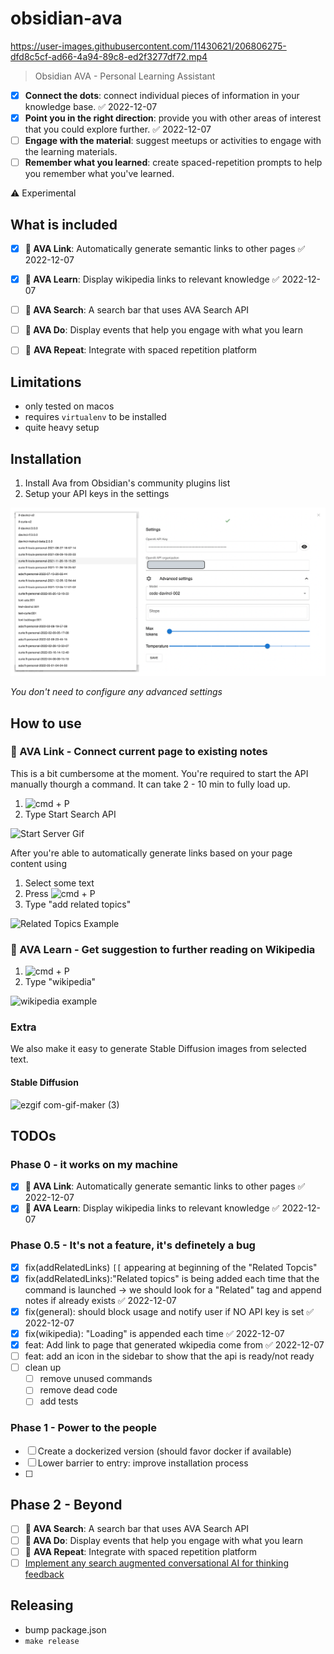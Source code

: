 # obsidian-ava


https://user-images.githubusercontent.com/11430621/206806275-dfd8c5cf-ad66-4a94-89c8-ed2f3277df72.mp4


> Obsidian AVA - Personal Learning Assistant

- [x] **Connect the dots**: connect individual pieces of information in your knowledge base. ✅ 2022-12-07
- [x] **Point you in the right direction**: provide you with other areas of interest that you could explore further. ✅ 2022-12-07
- [ ]   **Engage with the material**: suggest meetups or activities to engage with the learning materials.
- [ ]   **Remember what you learned**: create spaced-repetition prompts to help you remember what you've learned.

⚠️ Experimental

## What is included

- [x] **🧙 AVA Link**: Automatically generate semantic links to other pages ✅ 2022-12-07
- [x] **🧙 AVA Learn**: Display wikipedia links to relevant knowledge ✅ 2022-12-07
- [ ] **🧙 AVA Search**: A search bar that uses AVA Search API
- [ ] **🧙 AVA Do**: Display events that help you engage with what you learn
- [ ] 🧙 **AVA Repeat**: Integrate with spaced repetition platform


## Limitations

- only tested on macos
- requires `virtualenv` to be installed
- quite heavy setup


## Installation

1. Install Ava from Obsidian's community plugins list 
2. Setup your API keys in the settings 

![settings](./docs/settings.png)

*You don't need to configure any advanced settings*

## How to use 


### 🧙 AVA Link - Connect current page to existing notes
This is a bit cumbersome at the moment. You're required to start the API manually thourgh a command. It can take 2 - 10 min to fully load up.

1. <img  alt="cmd" src="https://upload.wikimedia.org/wikipedia/commons/thumb/8/8b/Looped_square_on_white_background.svg/560px-Looped_square_on_white_background.svg.png?20071209071920" width="16" height="16"> + P 
2. Type Start Search API

![Start Server Gif](https://user-images.githubusercontent.com/11430621/206311329-bedd24b3-6f2b-4457-afae-ec3246c57fca.gif)

After you're able to automatically generate links based on your page content using
1. Select some text
2. Press <img  alt="cmd" src="https://upload.wikimedia.org/wikipedia/commons/thumb/8/8b/Looped_square_on_white_background.svg/560px-Looped_square_on_white_background.svg.png?20071209071920" width="16" height="16"> + P 
3. Type "add related topics"

![Related Topics Example](https://user-images.githubusercontent.com/11430621/206310806-c3c1a226-8c79-46d2-b349-ef7b293fd5dd.gif)

### 🧙 AVA Learn - Get suggestion to further reading on Wikipedia 
1. <img  alt="cmd" src="https://upload.wikimedia.org/wikipedia/commons/thumb/8/8b/Looped_square_on_white_background.svg/560px-Looped_square_on_white_background.svg.png?20071209071920" width="16" height="16"> + P 
2. Type "wikipedia"

![wikipedia example](https://user-images.githubusercontent.com/11430621/206311107-7c4a8cc1-390a-4f56-8152-35b412849bd1.gif)


### Extra

We also make it easy to generate Stable Diffusion images from selected text.

#### Stable Diffusion

![ezgif com-gif-maker (3)](https://user-images.githubusercontent.com/25003283/201516129-fa109c45-ce3b-4a34-93be-09750c07fc93.gif)



## TODOs

### Phase 0 - it works on my machine
- [x] **🧙 AVA Link**: Automatically generate semantic links to other pages ✅ 2022-12-07
- [x] **🧙 AVA Learn**: Display wikipedia links to relevant knowledge ✅ 2022-12-07

### Phase 0.5 - It's not a feature, it's definetely a bug

- [x] fix(addRelatedLinks) `[[` appearing at beginning of the "Related Topcis"
- [x] fix(addRelatedLinks):"Related topics" is being added each time that the command is launched -> we should look for a "Related" tag and append notes if already exists ✅ 2022-12-07
- [x] fix(general): should block usage and notify user if  NO API key is set ✅ 2022-12-07
- [x] fix(wikipedia):  "Loading" is appended each time ✅ 2022-12-07
- [x] feat: Add link to page that generated wkipedia come from ✅ 2022-12-07
- [ ] feat: add an icon in the sidebar to show that the api is ready/not ready
- [ ] clean up
	- [ ] remove unused commands
	- [ ] remove dead code
	- [ ] add tests
	
### Phase 1 - Power to the people
- [ ] Create a dockerized version (should favor docker if available)
- [ ] Lower barrier to entry: improve installation process
- [ ] 

## Phase 2 - Beyond
- [ ] **🧙 AVA Search**: A search bar that uses AVA Search API
- [ ] **🧙 AVA Do**: Display events that help you engage with what you learn
- [ ] 🧙 **AVA Repeat**: Integrate with spaced repetition platform
- [ ] [Implement any search augmented conversational AI for thinking feedback](https://louis030195.medium.com/deploy-seeker-search-augmented-conversational-ai-on-kubernetes-in-5-minutes-81a61aa4e749)
## Releasing

- bump package.json
- `make release`
